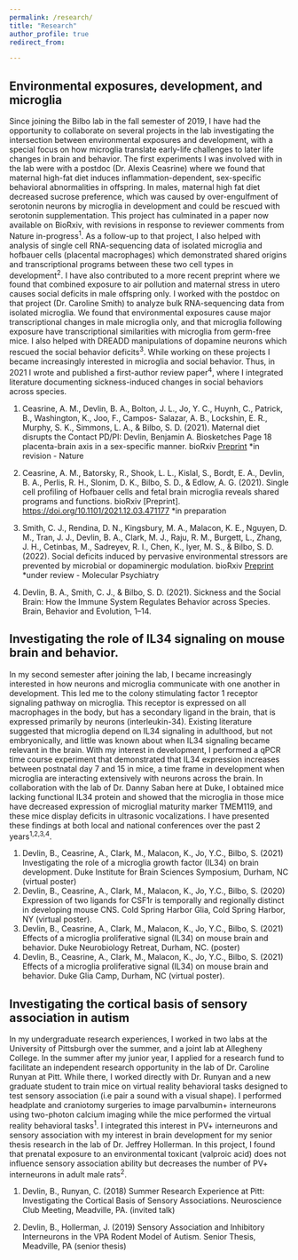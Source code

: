 ```yaml
---
permalink: /research/
title: "Research"
author_profile: true
redirect_from: 

---
```


## Environmental exposures, development, and microglia

Since joining the Bilbo lab in the fall semester of 2019, I have had the opportunity to collaborate on several
projects in the lab investigating the intersection between environmental exposures and development, with a
special focus on how microglia translate early-life challenges to later life changes in brain and behavior. The
first experiments I was involved with in the lab were with a postdoc (Dr. Alexis Ceasrine) where we found that
maternal high-fat diet induces inflammation-dependent, sex-specific behavioral abnormalities in offspring. In
males, maternal high fat diet decreased sucrose preference, which was caused by over-engulfment of
serotonin neurons by microglia in development and could be rescued with serotonin supplementation. This
project has culminated in a paper now available on BioRxiv, with revisions in response to reviewer
comments from Nature in-progress<sup>1</sup>. As a follow-up to that project, I also helped with analysis of single cell
RNA-sequencing data of isolated microglia and hofbauer cells (placental macrophages) which demonstrated
shared origins and transcriptional programs between these two cell types in development<sup>2</sup>. I have also
contributed to a more recent preprint where we found that combined exposure to air pollution and maternal
stress in utero causes social deficits in male offspring only. I worked with the postdoc on that project (Dr.
Caroline Smith) to analyze bulk RNA-sequencing data from isolated microglia. We found that environmental
exposures cause major transcriptional changes in male microglia only, and that microglia following exposure
have transcriptional similarities with microglia from germ-free mice. I also helped with DREADD manipulations
of dopamine neurons which rescued the social behavior deficits<sup>3</sup>. While working on these projects I became
increasingly interested in microglia and social behavior. Thus, in 2021 I wrote and published a first-author
review paper<sup>4</sup>, where I integrated literature documenting sickness-induced changes in social behaviors across
species.
1. Ceasrine, A. M., Devlin, B. A., Bolton, J. L., Jo, Y. C., Huynh, C., Patrick, B., Washington, K., Joo, F., Campos-
Salazar, A. B., Lockshin, E. R., Murphy, S. K., Simmons, L. A., & Bilbo, S. D. (2021). Maternal diet disrupts the
Contact PD/PI: Devlin, Benjamin A.
Biosketches Page 18
placenta-brain axis in a sex-specific manner. bioRxiv [Preprint](https://doi.org/10.1101/2021.11.12.468408) *in revision - Nature

2. Ceasrine, A. M., Batorsky, R., Shook, L. L., Kislal, S., Bordt, E. A., Devlin, B. A., Perlis, R. H., Slonim, D. K.,
Bilbo, S. D., & Edlow, A. G. (2021). Single cell profiling of Hofbauer cells and fetal brain microglia reveals shared
programs and functions. bioRxiv [Preprint]. https://doi.org/10.1101/2021.12.03.471177 *in preparation

3. Smith, C. J., Rendina, D. N., Kingsbury, M. A., Malacon, K. E., Nguyen, D. M., Tran, J. J., Devlin, B. A., Clark, M.
J., Raju, R. M., Burgett, L., Zhang, J. H., Cetinbas, M., Sadreyev, R. I., Chen, K., Iyer, M. S., & Bilbo, S. D. (2022).
Social deficits induced by pervasive environmental stressors are prevented by microbial or dopaminergic
modulation. bioRxiv [Preprint](https://doi.org/10.1101/2022.02.28.482288) *under review - Molecular Psychiatry

4. Devlin, B. A., Smith, C. J., & Bilbo, S. D. (2021). Sickness and the Social Brain: How the Immune System
Regulates Behavior across Species. Brain, Behavior and Evolution, 1–14.



## Investigating the role of IL34 signaling on mouse brain and behavior.

In my second semester after joining the lab, I became increasingly interested in how neurons and microglia
communicate with one another in development. This led me to the colony stimulating factor 1 receptor
signaling pathway on microglia. This receptor is expressed on all macrophages in the body, but has a
secondary ligand in the brain, that is expressed primarily by neurons (interleukin-34). Existing literature
suggested that microglia depend on IL34 signaling in adulthood, but not embryonically, and little was known
about when IL34 signaling became relevant in the brain. With my interest in development, I performed a qPCR
time course experiment that demonstrated that IL34 expression increases between postnatal day 7 and 15 in
mice, a time frame in development when microglia are interacting extensively with neurons across the brain. In
collaboration with the lab of Dr. Danny Saban here at Duke, I obtained mice lacking functional IL34 protein and
showed that the microglia in those mice have decreased expression of microglial maturity marker TMEM119,
and these mice display deficits in ultrasonic vocalizations. I have presented these findings at both local and
national conferences over the past 2 years<sup>1,2,3,4</sup>.
1. Devlin, B., Ceasrine, A., Clark, M., Malacon, K., Jo, Y.C., Bilbo, S. (2021) Investigating the role of a microglia
growth factor (IL34) on brain development. Duke Institute for Brain Sciences Symposium, Durham, NC (virtual
poster)
2. Devlin, B., Ceasrine, A., Clark, M., Malacon, K., Jo, Y.C., Bilbo, S. (2020) Expression of two ligands for CSF1r is
temporally and regionally distinct in developing mouse CNS. Cold Spring Harbor Glia, Cold Spring Harbor, NY
(virtual poster).
3. Devlin, B., Ceasrine, A., Clark, M., Malacon, K., Jo, Y.C., Bilbo, S. (2021) Effects of a microglia proliferative
signal (IL34) on mouse brain and behavior. Duke Neurobiology Retreat, Durham, NC. (poster)
4. Devlin, B., Ceasrine, A., Clark, M., Malacon, K., Jo, Y.C., Bilbo, S. (2021) Effects of a microglia proliferative
signal (IL34) on mouse brain and behavior. Duke Glia Camp, Durham, NC (virtual poster).


## Investigating the cortical basis of sensory association in autism

In my undergraduate research experiences, I worked in two labs at the University of Pittsburgh over the
summer, and a joint lab at Allegheny College. In the summer after my junior year, I applied for a research fund
to facilitate an independent research opportunity in the lab of Dr. Caroline Runyan at Pitt. While there, I worked
directly with Dr. Runyan and a new graduate student to train mice on virtual reality behavioral tasks designed
to test sensory association (i.e pair a sound with a visual shape). I performed headplate and craniotomy
surgeries to image parvalbumin+ interneurons using two-photon calcium imaging while the mice performed the
virtual reality behavioral tasks<sup>1</sup>. I integrated this interest in PV+ interneurons and sensory association with my
interest in brain development for my senior thesis research in the lab of Dr. Jeffrey Hollerman. In this project, I
found that prenatal exposure to an environmental toxicant (valproic acid) does not influence sensory
association ability but decreases the number of PV+ interneurons in adult male rats<sup>2</sup>.

1. Devlin, B., Runyan, C. (2018) Summer Research Experience at Pitt: Investigating the Cortical Basis of Sensory
Associations. Neuroscience Club Meeting, Meadville, PA. (invited talk)

2. Devlin, B., Hollerman, J. (2019) Sensory Association and Inhibitory Interneurons in the VPA Rodent Model of
Autism. Senior Thesis, Meadville, PA (senior thesis)